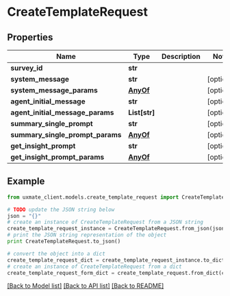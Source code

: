 # CreateTemplateRequest


## Properties
Name | Type | Description | Notes
------------ | ------------- | ------------- | -------------
**survey_id** | **str** |  | 
**system_message** | **str** |  | [optional] 
**system_message_params** | [**AnyOf**](AnyOf.md) |  | [optional] 
**agent_initial_message** | **str** |  | [optional] 
**agent_initial_message_params** | **List[str]** |  | [optional] 
**summary_single_prompt** | **str** |  | [optional] 
**summary_single_prompt_params** | [**AnyOf**](AnyOf.md) |  | [optional] 
**get_insight_prompt** | **str** |  | [optional] 
**get_insight_prompt_params** | [**AnyOf**](AnyOf.md) |  | [optional] 

## Example

```python
from uxmate_client.models.create_template_request import CreateTemplateRequest

# TODO update the JSON string below
json = "{}"
# create an instance of CreateTemplateRequest from a JSON string
create_template_request_instance = CreateTemplateRequest.from_json(json)
# print the JSON string representation of the object
print CreateTemplateRequest.to_json()

# convert the object into a dict
create_template_request_dict = create_template_request_instance.to_dict()
# create an instance of CreateTemplateRequest from a dict
create_template_request_form_dict = create_template_request.from_dict(create_template_request_dict)
```
[[Back to Model list]](../README.md#documentation-for-models) [[Back to API list]](../README.md#documentation-for-api-endpoints) [[Back to README]](../README.md)


